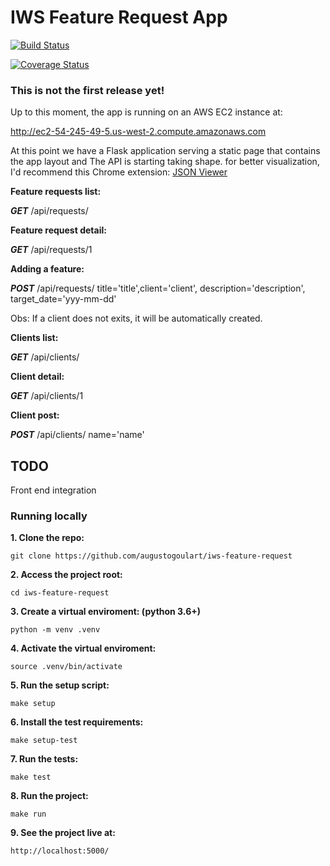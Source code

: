 # IWS Feature Request App

[![Build Status](https://travis-ci.org/augustogoulart/iws-feature-request.svg?branch=master)](https://travis-ci.org/augustogoulart/iws-feature-request)

[![Coverage Status](https://coveralls.io/repos/github/augustogoulart/iws-feature-request/badge.svg)](https://coveralls.io/github/augustogoulart/iws-feature-request)
### This is not the first release yet!
Up to this moment, the app is running on an AWS EC2 instance at:

http://ec2-54-245-49-5.us-west-2.compute.amazonaws.com

At this point we have a Flask application serving a static page that contains the app layout and The API is starting taking shape.
for better visualization, I'd recommend this Chrome extension: [JSON Viewer](https://chrome.google.com/webstore/detail/json-viewer/gbmdgpbipfallnflgajpaliibnhdgobh?utm_source=chrome-app-launcher-info-dialog
)

**Feature requests list:**

**_GET_** /api/requests/

**Feature request detail:**

**_GET_** /api/requests/1

**Adding a feature:**

**_POST_** /api/requests/ title='title',client='client', description='description', target_date='yyy-mm-dd'

Obs: If a client does not exits, it will be automatically created.

**Clients list:**

**_GET_** /api/clients/

**Client detail:**

**_GET_** /api/clients/1

**Client post:**

_**POST**_  /api/clients/ name='name'

## TODO
Front end integration


### Running locally 
**1. Clone the repo:**
``` 
git clone https://github.com/augustogoulart/iws-feature-request
```
**2. Access the project root:**
```
cd iws-feature-request
```
**3. Create a virtual enviroment: (python 3.6+)**
```
python -m venv .venv
```
**4. Activate the virtual enviroment:**
```
source .venv/bin/activate
```
**5. Run the setup script:**
```
make setup
```
**6. Install the test requirements:**
```
make setup-test
```
**7. Run the tests:**
```
make test
```
**8. Run the project:**
```
make run
```
**9. See the project live at:**
```
http://localhost:5000/
```
